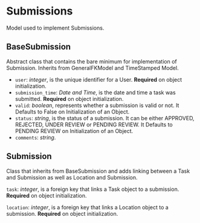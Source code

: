 # Submissions

Model used to implement Submissions.

## BaseSubmission

Abstract class that contains the bare minimum for implementation of Submission. Inherits from GeneralFKModel and TimeStamped Model.

- `user`: *integer*, is the unique identifier for a User. **Required** on object initialization.
- `submission_time`: *Date and Time*, is the date and time a task was submitted. **Required** on object initialization.
- `valid`: *boolean*, represents whether a submission is valid or not. It Defaults to False on Initialization of an Object.
- `status`: *string*, is the status of a submission. It can be either APPROVED, REJECTED, UNDER REVIEW or PENDING REVIEW. It Defaults to PENDING REVIEW on Initialization of an Object.
- `comments`: *string*.

## Submission

Class that inherits from BaseSubmission and adds linking between a Task and Submission as well as Location and Submission.

`task`: *integer*, is a foreign key that links a Task object to a submission. **Required** on object initialization.

`location`: *integer*, is a foreign key that links a Location object to a submission. **Required** on object initialization.
